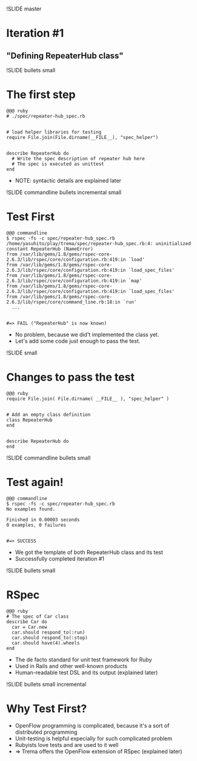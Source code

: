 !SLIDE master
# Iteration #1 #################################################################
## "Defining RepeaterHub class"


!SLIDE bullets small
# The first step ###############################################################

	@@@ ruby
	# ./spec/repeater-hub_spec.rb
	
	
	# load helper libraries for testing
	require File.join(File.dirname(__FILE__), "spec_helper")
	
	
	describe RepeaterHub do
	  # Write the spec description of repeater hub here
	  # The spec is executed as unittest
	end

* NOTE: syntactic details are explained later


!SLIDE commandline bullets incremental small
# Test First ###################################################################

	@@@ commandline
	$ rspec -fs -c spec/repeater-hub_spec.rb 
	/home/yasuhito/play/trema/spec/repeater-hub_spec.rb:4: uninitialized constant RepeaterHub (NameError)
	from /var/lib/gems/1.8/gems/rspec-core-2.6.3/lib/rspec/core/configuration.rb:419:in `load'
	from /var/lib/gems/1.8/gems/rspec-core-2.6.3/lib/rspec/core/configuration.rb:419:in `load_spec_files'
	from /var/lib/gems/1.8/gems/rspec-core-2.6.3/lib/rspec/core/configuration.rb:419:in `map'
	from /var/lib/gems/1.8/gems/rspec-core-2.6.3/lib/rspec/core/configuration.rb:419:in `load_spec_files'
	from /var/lib/gems/1.8/gems/rspec-core-2.6.3/lib/rspec/core/command_line.rb:18:in `run'
	  ...
	
	
	#=> FAIL ("RepeaterHub" is now known)

* No problem, because we did't implemented the class yet.
* Let's add some code just enough to pass the test.


!SLIDE small
# Changes to pass the test #####################################################

	@@@ ruby
	require File.join( File.dirname( __FILE__ ), "spec_helper" )
	
	
	# Add an empty class definition
	class RepeaterHub
	end
	

	describe RepeaterHub do
	end


!SLIDE commandline bullets small
# Test again! ##################################################################

	@@@ commandline
	$ rspec -fs -c spec/repeater-hub_spec.rb 
	No examples found.
	
	Finished in 0.00003 seconds
	0 examples, 0 failures
	
	
	#=> SUCCESS

* We got the template of both RepeaterHub class and its test
* Successfully completed iteration #1


!SLIDE bullets small
# RSpec ########################################################################

	@@@ ruby
	# The spec of Car class
	describe Car do
	  car = Car.new
	  car.should respond_to(:run)
	  car.should respond_to(:stop)
	  car.should have(4).wheels
	end

* The de facto standard for unit test framework for Ruby
* Used in Rails and other well-known products
* Human-readable test DSL and its output (explained later)



!SLIDE bullets small incremental
# Why Test First? ##############################################################

* OpenFlow programming is complicated, because it's a sort of distributed programming
* Unit-testing is helpful expecially for such complicated problem
* Rubyists love tests and are used to it well
* => Trema offers the OpenFlow extension of RSpec (explained later)
